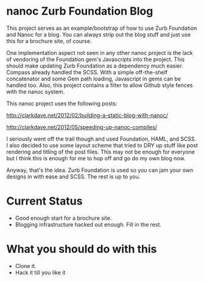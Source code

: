 # nanoc Zurb Foundation Blog

This project serves as an example/bootstrap of how to use Zurb Foundation and
Nanoc for a blog. You can always strip out the blog stuff and just use this for
a brochure site, of course.

One implementation aspect not seen in any other nanoc project is the lack of
vendoring of the Foundation gem's Javascripts into the project. This should
make updating Zurb Foundation as a dependency much easier. Compass already
handled the SCSS. With a simple off-the-shelf concatenator and some Gem path
loading, Javascript in gems can be handled too. Also, this project contains a filter to allow Github style fences with the nanoc system.

This nanoc project uses the following posts:

http://clarkdave.net/2012/02/building-a-static-blog-with-nanoc/

http://clarkdave.net/2012/05/speeding-up-nanoc-compiles/

I seriously went off the trail though and used Foundation, HAML, and SCSS.
I also decided to use some layout scheme that tried to DRY up stuff like post
rendering and titling of the post files. This may not be enough for everyone
but I think this is enough for me to hop off and go do my own blog now.

Anyway, that's the idea. Zurb Foundation is used so you can jam your own
designs in with ease and SCSS. The rest is up to you.

# Current Status

* Good enough start for a brochure site.
* Blogging infrastructure hacked out enough. Fill in the rest.

# What you should do with this

* Clone it.
* Hack it till you like it

